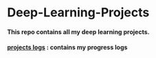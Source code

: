 # Deep-Learning-Projects
#### This repo contains all my deep learning projects.
#### [projects logs](https://github.com/dabasajay/Deep-Learning-Projects/blob/master/project%20logs.md) : contains my progress logs
